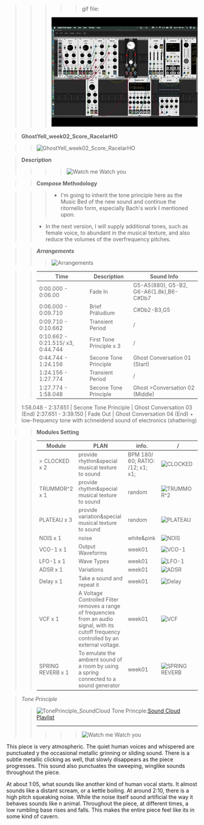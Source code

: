 
>>> >> gif file:  
>>> 
>>> ![last Patch](extensions/recording4-005.gif "Last Patch")

>**GhostYell_week02_Score_RacelarHO**

>>![GhostYell_week02_Score_RacelarHO](https://66.media.tumblr.com/86b6431749e061aaf40b828f01a79b72/ef159a1cc3104246-c9/s1280x1920/44cd821e6e857f1f44499c4d928216df18d33db7.png)

>**Description**
>>>>![Watch me Watch you](http://giacomohug.com/wp-content/uploads/2015/12/CCTV_4s_785_sito.gif)

>>**Compose Methodology**

>>>* I'm going to inherit the tone principle here as the Music Bed of the new sound and continue the ritornello form, especially Bach's work I mentioned upon.
>>* In the next version, I will supply additional tones, such as female voice, to abundant in the musical texture, and also reduce the volumes of the overfrequency pitches. 


>>***Arrangements***
>>>![Arrangements](https://66.media.tumblr.com/6fc916fa1448f87017679d0e701c0245/f798edb7e8d612af-6c/s1280x1920/5d4e53fb4abcbd09936081f5c8bde998d82775dd.png)

>>Time | Description | Sound Info | 
>>------------- | ------------- | ------------- 
>>0:00.000 - 0:06.00 | Fade In | G5-A5(880), G5-B2, G6-A6(1.8k),B6-C#Db7 
>>0:06.000 - 0:09.710 | Brief Präludium | C#Db2-B3,G5
>>0:09.710 - 0:10.662 | Transient Period | /
>>0:10.662 - 0:21.515/ x3, 0:44.744 | First Tone Principle x 3 | /
>>0:44.744 - 1:24.156 | Secone Tone Principle | Ghost Conversation 01 (Start)
>>1:24.156 - 1:27.774 | Transient Period | /
>>1:27.774 - 1:58.048 | Secone Tone Principle | Ghost >Conversation 02 (Middle)
>1:58.048 - 2:37.651 | Secone Tone Principle | Ghost Conversation 03 (End)
>2:37.651 - 3:39.150 | Fade Out | Ghost Conversation 04 (End) + low-frequency tone with schneidend sound of electronics (shattering)

>>**Modules Setting**

>> Module | PLAN | info. | /
>> ------------- | ------------- | ------------- | -------------
>>> CLOCKED x 2 | provide rhythm&special musical texture to sound | BPM 180/ 60; RATIO: /12; x1; x1; | ![CLOCKED](https://66.media.tumblr.com/5c821d486335222e31d9f25b40322e4d/277efcdc2258289c-66/s250x400/1febb59db0f30401cd62213ce7554467de44a58d.png)
>> TRUMMOR^2 x 1 | provide rhythm&special musical texture to sound | random | ![TRUMMOR^2](https://66.media.tumblr.com/d95f771abd0112e9f918788f57ee7a56/6619620a72e611e2-72/s1280x1920/905b082367236e902ad84f49d6a47d4887fa6560.png)
>> PLATEAU x 3 | provide variation&special musical texture to sound | random | ![PLATEAU](https://66.media.tumblr.com/e4cd4815088f26984cdb705528b0c488/277efcdc2258289c-d7/s250x400/343139c84d67573b85eee17f30efe880efce37be.png)
>>  NOIS x 1 | noise | white&pink | ![NOIS](https://66.media.tumblr.com/32cbee2730d6853f475260a08b4da26a/277efcdc2258289c-69/s640x960/ed44a4392a788ecf56fa984baea050c8c31e817d.png)
>> VCO-1 x 1 | Output Waveforms | week01 | ![VCO-1](https://66.media.tumblr.com/4f62979f909731c6dc07d9f73ba00bd3/277efcdc2258289c-f9/s400x600/ec87f604387dd7b6f9fc92c1e555c7b01a30a3d2.png)
>> LFO-1 x 1 | Wave Types | week01 | ![LFO-1](https://66.media.tumblr.com/74f24b32248e170aad0a1fb736e287de/277efcdc2258289c-d9/s640x960/269c4a66f45c463861148605fd25c132c51584d1.png)
>> ADSR x 1 | Variations | week01 | ![ADSR](https://66.media.tumblr.com/f5bd318ba64ffbaf232bc83bfc01d06c/277efcdc2258289c-1b/s640x960/7ef4483b607e7869d2fb7f8935765ec03ecca1ba.png)
>> Delay x 1 | Take a sound and repeat it | week01 | ![Delay](https://66.media.tumblr.com/182cf187ff0f8e24f43d25ec1fee3a5a/277efcdc2258289c-eb/s640x960/b9abc9a2e74cea5de860064e87defbe9aaad9088.png)
>> VCF x 1 | A Voltage Controlled Filter removes a range of frequencies from an audio signal, with its cutoff frequency controlled by an external voltage. | week01 | ![VCF](https://66.media.tumblr.com/5e88b93c313ce6ece673109abdcd325c/277efcdc2258289c-b1/s640x960/5ee8166e956b8fa967a7842181bec1358f03bf80.png)
>> SPRING REVERB x 1 | To emulate the ambient sound of a room by using a spring connected to a sound generator | week01 | ![SPRING REVERB](https://66.media.tumblr.com/029f54468c8e488c293bdf3ad5979db7/277efcdc2258289c-42/s640x960/a3475706ce86254ff01a1ca3b4833b89ef8087db.png)


>*Tone Principle* 
>>![TonePrinciple_SoundCloud](https://66.media.tumblr.com/d4eb97ce8a20494e2ed631bd2d4efcb4/f6598e86ee9a4529-4b/s1280x1920/8268917b2f4c35f4488ed46aa70d1736a5249180.png)
>> Tone Princple:[Sound Cloud Playlist](https://soundcloud.com/racelar-ho/the-sound-of-air-mirrorgarden)
>> 
>> ---
>> >>>![Watch me Watch you](http://giacomohug.com/wp-content/uploads/2015/12/CCTV_4s_785_sito.gif)

This piece is very atmospheric. The quiet human voices and whispered are punctuated y the occasional metallic grinning or sliding sound. There is a subtle metallic clicking as well, that slowly disappears as the piece progresses. This sound also punctuates the sweeping, winglike sounds throughout the piece.

At about 1:05, what sounds like another kind of human vocal starts. It almost sounds like a distant scream, or a kettle boiling. At around 2:10, there is a high pitch squeaking noise. While the noise itself sound artificial the way it behaves sounds like n animal. Throughout the piece, at different times, a low rumbling base rises and falls. This makes the entire piece feel like its in some kind of cavern.  
